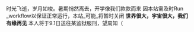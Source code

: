 时光飞逝，岁月如梭。暑期悄然离去，开学像我们款款而来
因本站需及时Run _workflow以保证正常运行，本站_可能_将暂时关闭
**世界很大，宇宙很大，我们有缘再见**
本人将于9.1日送往某监狱服刑，望周知（
